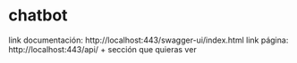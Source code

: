 # chatbot

link documentación: http://localhost:443/swagger-ui/index.html 
link página: http://localhost:443/api/  + sección que quieras ver
